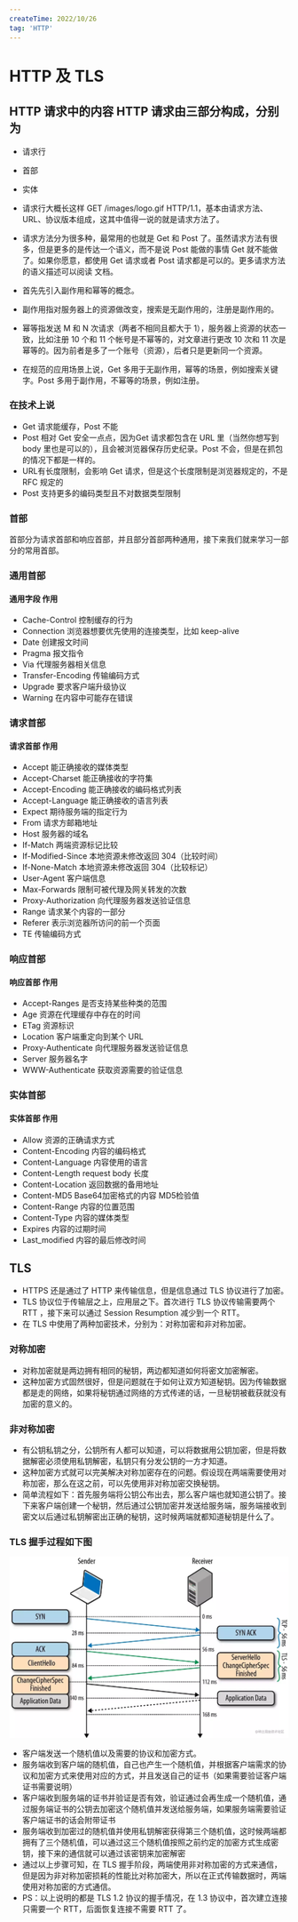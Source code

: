```yaml
---
createTime: 2022/10/26
tag: 'HTTP'
---
```

# HTTP 及 TLS

## HTTP 请求中的内容 HTTP 请求由三部分构成，分别为

* 请求行
* 首部
* 实体
* 请求行大概长这样 GET /images/logo.gif HTTP/1.1，基本由请求方法、URL、协议版本组成，这其中值得一说的就是请求方法了。
* 请求方法分为很多种，最常用的也就是 Get 和 Post 了。虽然请求方法有很多，但是更多的是传达一个语义，而不是说 Post 能做的事情 Get 就不能做了。如果你愿意，都使用 Get 请求或者 Post 请求都是可以的。更多请求方法的语义描述可以阅读 文档。

* 首先先引入副作用和幂等的概念。
* 副作用指对服务器上的资源做改变，搜索是无副作用的，注册是副作用的。
* 幂等指发送 M 和 N 次请求（两者不相同且都大于 1），服务器上资源的状态一致，比如注册 10 个和 11 个帐号是不幂等的，对文章进行更改 10 次和 11 次是幂等的。因为前者是多了一个账号（资源），后者只是更新同一个资源。
* 在规范的应用场景上说，Get 多用于无副作用，幂等的场景，例如搜索关键字。Post 多用于副作用，不幂等的场景，例如注册。

### 在技术上说

* Get 请求能缓存，Post 不能
* Post 相对 Get 安全一点点，因为Get 请求都包含在 URL 里（当然你想写到 body 里也是可以的），且会被浏览器保存历史纪录。Post 不会，但是在抓包的情况下都是一样的。
* URL有长度限制，会影响 Get 请求，但是这个长度限制是浏览器规定的，不是 RFC 规定的
* Post 支持更多的编码类型且不对数据类型限制

### 首部

首部分为请求首部和响应首部，并且部分首部两种通用，接下来我们就来学习一部分的常用首部。

### 通用首部

#### 通用字段 作用

* Cache-Control 控制缓存的行为
* Connection 浏览器想要优先使用的连接类型，比如 keep-alive
* Date 创建报文时间
* Pragma 报文指令
* Via 代理服务器相关信息
* Transfer-Encoding 传输编码方式
* Upgrade 要求客户端升级协议
* Warning 在内容中可能存在错误

### 请求首部

#### 请求首部 作用

* Accept 能正确接收的媒体类型
* Accept-Charset 能正确接收的字符集
* Accept-Encoding 能正确接收的编码格式列表
* Accept-Language 能正确接收的语言列表
* Expect 期待服务端的指定行为
* From 请求方邮箱地址
* Host 服务器的域名
* If-Match 两端资源标记比较
* If-Modified-Since 本地资源未修改返回 304（比较时间）
* If-None-Match 本地资源未修改返回 304（比较标记）
* User-Agent 客户端信息
* Max-Forwards 限制可被代理及网关转发的次数
* Proxy-Authorization 向代理服务器发送验证信息
* Range 请求某个内容的一部分
* Referer 表示浏览器所访问的前一个页面
* TE 传输编码方式

### 响应首部

#### 响应首部 作用

* Accept-Ranges 是否支持某些种类的范围
* Age 资源在代理缓存中存在的时间
* ETag 资源标识
* Location 客户端重定向到某个 URL
* Proxy-Authenticate 向代理服务器发送验证信息
* Server 服务器名字
* WWW-Authenticate 获取资源需要的验证信息

### 实体首部

#### 实体首部 作用

* Allow 资源的正确请求方式
* Content-Encoding 内容的编码格式
* Content-Language 内容使用的语言
* Content-Length request body 长度
* Content-Location 返回数据的备用地址
* Content-MD5 Base64加密格式的内容 MD5检验值
* Content-Range 内容的位置范围
* Content-Type 内容的媒体类型
* Expires 内容的过期时间
* Last_modified 内容的最后修改时间

## TLS

* HTTPS 还是通过了 HTTP 来传输信息，但是信息通过 TLS 协议进行了加密。
* TLS 协议位于传输层之上，应用层之下。首次进行 TLS 协议传输需要两个 RTT ，接下来可以通过 Session Resumption 减少到一个 RTT。
* 在 TLS 中使用了两种加密技术，分别为：对称加密和非对称加密。

### 对称加密

* 对称加密就是两边拥有相同的秘钥，两边都知道如何将密文加密解密。
* 这种加密方式固然很好，但是问题就在于如何让双方知道秘钥。因为传输数据都是走的网络，如果将秘钥通过网络的方式传递的话，一旦秘钥被截获就没有加密的意义的。

### 非对称加密

* 有公钥私钥之分，公钥所有人都可以知道，可以将数据用公钥加密，但是将数据解密必须使用私钥解密，私钥只有分发公钥的一方才知道。
* 这种加密方式就可以完美解决对称加密存在的问题。假设现在两端需要使用对称加密，那么在这之前，可以先使用非对称加密交换秘钥。
* 简单流程如下：首先服务端将公钥公布出去，那么客户端也就知道公钥了。接下来客户端创建一个秘钥，然后通过公钥加密并发送给服务端，服务端接收到密文以后通过私钥解密出正确的秘钥，这时候两端就都知道秘钥是什么了。

### TLS 握手过程如下图

![图片](../../assets/tls.webp)

* 客户端发送一个随机值以及需要的协议和加密方式。
* 服务端收到客户端的随机值，自己也产生一个随机值，并根据客户端需求的协议和加密方式来使用对应的方式，并且发送自己的证书（如果需要验证客户端证书需要说明）
* 客户端收到服务端的证书并验证是否有效，验证通过会再生成一个随机值，通过服务端证书的公钥去加密这个随机值并发送给服务端，如果服务端需要验证客户端证书的话会附带证书
* 服务端收到加密过的随机值并使用私钥解密获得第三个随机值，这时候两端都拥有了三个随机值，可以通过这三个随机值按照之前约定的加密方式生成密钥，接下来的通信就可以通过该密钥来加密解密
* 通过以上步骤可知，在 TLS 握手阶段，两端使用非对称加密的方式来通信，但是因为非对称加密损耗的性能比对称加密大，所以在正式传输数据时，两端使用对称加密的方式通信。
* PS：以上说明的都是 TLS 1.2 协议的握手情况，在 1.3 协议中，首次建立连接只需要一个 RTT，后面恢复连接不需要 RTT 了。
